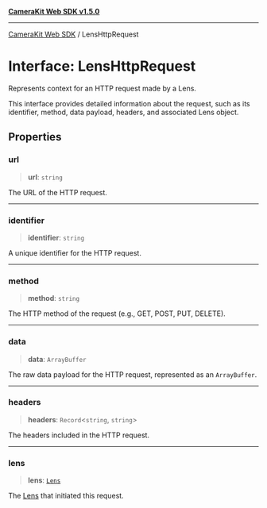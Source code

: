 [**CameraKit Web SDK v1.5.0**](../README.md)

***

[CameraKit Web SDK](../globals.md) / LensHttpRequest

# Interface: LensHttpRequest

Represents context for an HTTP request made by a Lens.

This interface provides detailed information about the request, such as its identifier,
method, data payload, headers, and associated Lens object.

## Properties

### url

> **url**: `string`

The URL of the HTTP request.

***

### identifier

> **identifier**: `string`

A unique identifier for the HTTP request.

***

### method

> **method**: `string`

The HTTP method of the request (e.g., GET, POST, PUT, DELETE).

***

### data

> **data**: `ArrayBuffer`

The raw data payload for the HTTP request, represented as an `ArrayBuffer`.

***

### headers

> **headers**: `Record`\<`string`, `string`\>

The headers included in the HTTP request.

***

### lens

> **lens**: [`Lens`](Lens.md)

The [Lens](Lens.md) that initiated this request.
